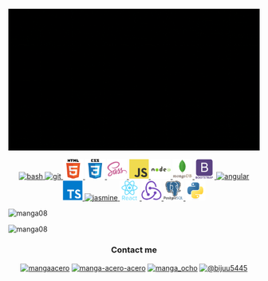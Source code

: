 <p align="center">
  <img src="https://github.com/Manga08/Manga08/raw/master/assets/Manga%20Acero.gif" />
</p>

<p align="center">
  <a href="https://www.gnu.org/software/bash/" target="_blank">
    <img src="https://www.vectorlogo.zone/logos/gnu_bash/gnu_bash-icon.svg" alt="bash" width="40" height="40" />
  </a>
  <a href="https://git-scm.com/" target="_blank">
    <img src="https://www.vectorlogo.zone/logos/git-scm/git-scm-icon.svg" alt="git" width="40" height="40" />
  </a>
  <a href="https://www.w3.org/html/" target="_blank">
    <img src="https://raw.githubusercontent.com/devicons/devicon/master/icons/html5/html5-original-wordmark.svg"
      alt="html5" width="40" height="40" />
  </a>
  <a href="https://www.w3schools.com/css/" target="_blank">
    <img src="https://raw.githubusercontent.com/devicons/devicon/master/icons/css3/css3-original-wordmark.svg"
    alt="css3" width="40" height="40" />
  </a>
  <a href="https://sass-lang.com" target="_blank">
    <img src="https://raw.githubusercontent.com/devicons/devicon/master/icons/sass/sass-original.svg" alt="sass"
      width="40" height="40" />
  </a>
  <a href="https://developer.mozilla.org/en-US/docs/Web/JavaScript" target="_blank">
    <img src="https://raw.githubusercontent.com/devicons/devicon/master/icons/javascript/javascript-original.svg"
    alt="javascript" width="40" height="40" />
  </a>
  <a href="https://nodejs.org" target="_blank">
    <img src="https://raw.githubusercontent.com/devicons/devicon/master/icons/nodejs/nodejs-original-wordmark.svg"
      alt="nodejs" width="40" height="40" />
  </a>
  <a href="https://www.mongodb.com/" target="_blank">
    <img src="https://raw.githubusercontent.com/devicons/devicon/master/icons/mongodb/mongodb-original-wordmark.svg"
      alt="mongodb" width="40" height="40" />
  </a>
  <a href="https://getbootstrap.com" target="_blank">
    <img src="https://raw.githubusercontent.com/devicons/devicon/master/icons/bootstrap/bootstrap-plain-wordmark.svg"
    alt="bootstrap" width="40" height="40" />
  </a>
  <a href="https://angular.io" target="_blank">
    <img src="https://angular.io/assets/images/logos/angular/angular.svg" alt="angular" width="40" height="40" />
  </a>
  <a href="https://www.typescriptlang.org/" target="_blank">
    <img src="https://raw.githubusercontent.com/devicons/devicon/master/icons/typescript/typescript-original.svg"
      alt="typescript" width="40" height="40" />
  </a>
  <a href="https://jasmine.github.io/" target="_blank">
    <img src="https://www.vectorlogo.zone/logos/jasmine/jasmine-icon.svg" alt="jasmine" width="40" height="40" />
  </a>
  <a href="https://reactjs.org/" target="_blank">
    <img src="https://raw.githubusercontent.com/devicons/devicon/master/icons/react/react-original-wordmark.svg"
      alt="react" width="40" height="40" />
  </a>
  <a href="https://redux.js.org" target="_blank">
    <img src="https://raw.githubusercontent.com/devicons/devicon/master/icons/redux/redux-original.svg" alt="redux"
      width="40" height="40" />
  </a>
  <a href="https://www.postgresql.org" target="_blank">
    <img
      src="https://raw.githubusercontent.com/devicons/devicon/master/icons/postgresql/postgresql-original-wordmark.svg"
      alt="postgresql" width="40" height="40" />
  </a>
  <a href="https://www.python.org" target="_blank">
    <img src="https://raw.githubusercontent.com/devicons/devicon/master/icons/python/python-original.svg" alt="python"
      width="40" height="40" />
  </a>
</p>

<p>
  &nbsp;<img align="left"
    src="https://github-readme-stats.vercel.app/api?username=manga08&show_icons=true&hide_border=true&count_private=true&hide=issues&theme=tokyonight"
    alt="manga08" class="responsive" />
</p>

<p>
  <img align="center"
    src="https://github-readme-stats.vercel.app/api/top-langs/?username=manga08&layout=compact&hide=html&hide_border=true&count_private=true&theme=tokyonight"
    alt="manga08" class="responsive" />
</p>

<div align="center">
  <h3 align="center">Contact me</h3>
</div>

<p align="center">
  <a href="https://twitter.com/mangaacero" target="blank"><img align="center"
      src="https://cdn.jsdelivr.net/npm/simple-icons@3.0.1/icons/twitter.svg" alt="mangaacero" height="30"
      width="30" /></a>
  <a href="https://linkedin.com/in/manga-acero-acero" target="blank"><img align="center"
      src="https://cdn.jsdelivr.net/npm/simple-icons@3.0.1/icons/linkedin.svg" alt="manga-acero-acero" height="30"
      width="30" /></a>
  <a href="https://instagram.com/manga_ocho" target="blank"><img align="center"
      src="https://cdn.jsdelivr.net/npm/simple-icons@3.0.1/icons/instagram.svg" alt="manga_ocho" height="30"
      width="30" /></a>
  <a href="https://medium.com/@bijuu5445" target="blank"><img align="center"
      src="https://cdn.jsdelivr.net/npm/simple-icons@3.0.1/icons/medium.svg" alt="@bijuu5445" height="30"
      width="30" /></a>
</p>
